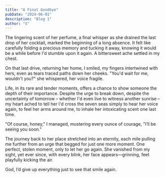 ```yaml
---
title: "A Final Goodbye"
pubDate: "2024-06-01"
description: "Blog 1"
author: "S"
---
```



The lingering scent of her perfume, a final whisper as she drained the last drop of her cocktail, marked the beginning of a long absence. It felt like carefully folding a precious memory and tucking it away, knowing it would be a while before I'd stumble upon it again. A bittersweet ache settled in my chest. 

On that last drive, returning her home, I smiled, my fingers intertwined with hers, even as tears traced paths down her cheeks. "You'd wait for me, wouldn't you?" she whispered, her voice fragile. 

Life, in its rare and tender moments, offers a chance to show someone the depth of their importance. Despite the urge to break down, despite the uncertainty of tomorrow – whether I'd even live to witness another sunrise – my heart ached to tell her I'd cross the seven seas simply to hear her voice again, to feel her arms around me, to inhale her intoxicating scent one last time. 

"Of course, honey," I managed, mustering every ounce of courage, "I’ll be seeing you soon."

The journey back to her place stretched into an eternity, each mile pulling me further from an urge that begged for just one more moment. One perfect, stolen moment, only to let her go again. She vanished from my sight, yet ever since, with every blink, her face appears—grinning, feet playfully kicking the air. 

God, I’d give up everything just to see that smile again.
